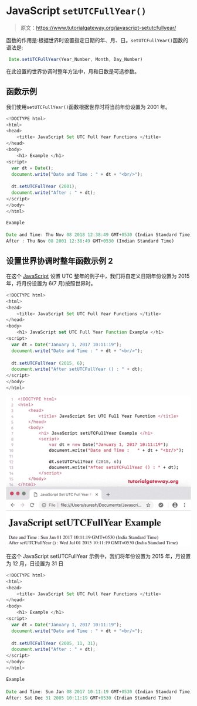 # JavaScript `setUTCFullYear()`

> 原文：<https://www.tutorialgateway.org/javascript-setutcfullyear/>

函数的作用是:根据世界时设置指定日期的年、月、日。`setUTCFullYear()`函数的语法是:

```js
 Date.setUTCFullYear(Year_Number, Month, Day_Number)
```

在此设置的世界协调时整年方法中，月和日数是可选参数。

## 函数示例

我们使用`setUTCFullYear()`函数根据世界时将当前年份设置为 2001 年。

```js
<!DOCTYPE html>
<html>
<head>
    <title> JavaScript Set UTC Full Year Functions </title>
</head>
<body>
    <h1> Example </h1>
<script>
  var dt = Date();  
  document.write("Date and Time : " + dt + "<br/>");

  dt.setUTCFullYear (2001);
  document.write("After : " + dt);
</script>
</body>
</html>
```

```js
Example

Date and Time: Thu Nov 08 2018 12:38:49 GMT+0530 (Indian Standard Time)
After : Thu Nov 08 2001 12:38:49 GMT+0530 (Indian Standard Time)
```

## 设置世界协调时整年函数示例 2

在这个 [JavaScript](https://www.tutorialgateway.org/javascript/) 设置 UTC 整年的例子中，我们将自定义日期年份设置为 2015 年，将月份设置为 6(7 月)按照世界时。

```js
<!DOCTYPE html>
<html>
<head>
    <title> JavaScript Set UTC Full Year Functions </title>
</head>
<body>
    <h1> JavaScript set UTC Full Year Function Example </h1>
<script>
  var dt = Date("January 1, 2017 10:11:19");
  document.write("Date and Time : " + dt + "<br/>");

  dt.setUTCFullYear (2015, 6);
  document.write("After setUTCFullYear () : " + dt);
</script>
</body>
</html>
```

![JavaScript setUTCFullYear Function 2](img/312298deb7c12663741f60e399d012e2.png)

在这个 JavaScript setUTCFullYear 示例中，我们将年份设置为 2015 年，月设置为 12 月，日设置为 31 日

```js
<!DOCTYPE html>
<html>
<head>
    <title> JavaScript Set UTC Full Year Functions </title>
</head>
<body>
    <h1> Example </h1>
<script>
  var dt = Date("January 1, 2017 10:11:19");
  document.write("Date and Time : " + dt + "<br/>");

  dt.setUTCFullYear (2005, 11, 31);
  document.write("After : " + dt);
</script>
</body>
</html>
```

```js
Example

Date and Time: Sun Jan 08 2017 10:11:19 GMT+0530 (Indian Standard Time)
After: Sat Dec 31 2005 10:11:19 GMT+0530 (Indian Standard Time)
```